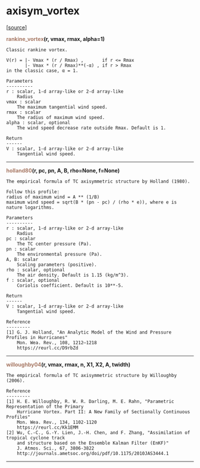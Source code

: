 # axisym_vortex  

[[source](../.././hurricane_tools//axisym_vortex.py)]  

<span style="color:#a77864">**rankine_vortex**</span>**(r, vmax, rmax, alpha=1)**

    Classic rankine vortex.
    
    V(r) = |- Vmax * (r / Rmax) ,       if r <= Rmax
           |- Vmax * (r / Rmax)**(-α) , if r > Rmax
    in the classic case, α = 1.
    
    Parameters
    ----------
    r : scalar, 1-d array-like or 2-d array-like
        Radius
    vmax : scalar
        The maximum tangential wind speed.
    rmax : scalar
        The radius of maximum wind speed.
    alpha : scalar, optional
        The wind speed decrease rate outside Rmax. Default is 1.
        
    Return
    ------
    V : scalar, 1-d array-like or 2-d array-like
        Tangential wind speed.



******
<span style="color:#a77864">**holland80**</span>**(r, pc, pn, A, B, rho=None, f=None)**

    The empirical formula of TC axisymmetric structure by Holland (1980).
    
    Follow this profile:
    radius of maximum wind = A ** (1/B)
    maximum wind speed = sqrt(B * (pn - pc) / (rho * e)), where e is nature logarithms.
    
    Parameters
    ----------
    r : scalar, 1-d array-like or 2-d array-like
        Radius
    pc : scalar
        The TC center pressure (Pa).
    pn : scalar
        The environmental pressure (Pa).
    A, B: scalar
        Scaling parameters (positive).
    rho : scalar, optional
        The air density. Default is 1.15 (kg/m^3).
    f : scalar, optional
        Coriolis coefficient. Default is 10**-5.
        
    Return
    ------
    V : scalar, 1-d array-like or 2-d array-like
        Tangential wind speed.
        
    Reference
    ---------
    [1] G. J. Holland, "An Analytic Model of the Wind and Pressure Profiles in Hurricanes"
        Mon. Wea. Rev., 108, 1212–1218
        https://reurl.cc/D9rbZd



******
<span style="color:#a77864">**willoughby04**</span>**(r, vmax, rmax, n, X1, X2, A, twidth)**

    The empirical formula of TC axisymmetric structure by Willoughby (2006).
    
    Reference
    ---------
    [1] H. E. Willoughby, R. W. R. Darling, M. E. Rahn, "Parametric Representation of the Primary 
        Hurricane Vortex. Part II: A New Family of Sectionally Continuous Profiles"
        Mon. Wea. Rev., 134, 1102-1120
        https://reurl.cc/Kk1EMM
    [2] Wu, C.-C., G.-Y. Lien, J.-H. Chen, and F. Zhang, "Assimilation of tropical cyclone track 
        and structure based on the Ensemble Kalman Filter (EnKF)"
        J. Atmos. Sci., 67, 3806-3822
        http://journals.ametsoc.org/doi/pdf/10.1175/2010JAS3444.1



******